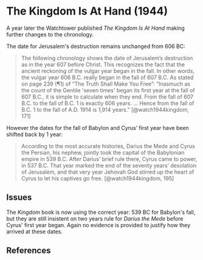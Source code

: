 # The Kingdom Is At Hand (1944)

A year later the Watchtower published _The Kingdom Is At Hand_ making further changes to the chronology.

The date for Jerusalem's destruction remains unchanged from 606 BC:

> The following chronology shows the date of Jerusalem’s destruction as in the year 607 before
  Christ. This recognizes the fact that the ancient reckoning of the vulgar year began in the fall.
  In other words, the vulgar year 606 B.C. really began in the fall of 607 B.C. As stated on page
  239 (¶1) of “The Truth Shall Make You Free”: “Inasmuch as the count of the Gentile 'seven
  times' began its first year at the fall of 607 B.C., it is simple to calculate when they end. From
  the fall of 607 B.C. to the fall of B.C. 1 is exactly 606 years. ... Hence from the fall of B.C. 1 to
  the fall of A.D. 1914 is 1,914 years.” [@watch1944kingdom, 171]

However the dates for the fall of Babylon and Cyrus’ first year have been shifted back by 1 year:

> According to the most accurate histories, Darius the Mede and Cyrus the Persian, his nephew,
  jointly took the capital of the Babylonian empire in 539 B.C. After Darius’ brief rule there,
  Cyrus came to power, in 537 B.C. That year marked the end of the seventy years’ desolation
  of Jerusalem, and that very year Jehovah God stirred up the heart of Cyrus to let his captives
  go free. [@watch1944kingdom, 195]

## Issues

The _Kingdom_ book is now using the correct year: 539 BC for Babylon's fall, but they are still insistent on two
years rule for _Darius the Mede_ before Cyrus' first year began. Again no evidence is provided to justify 
how they arrived at these dates. 

## References

